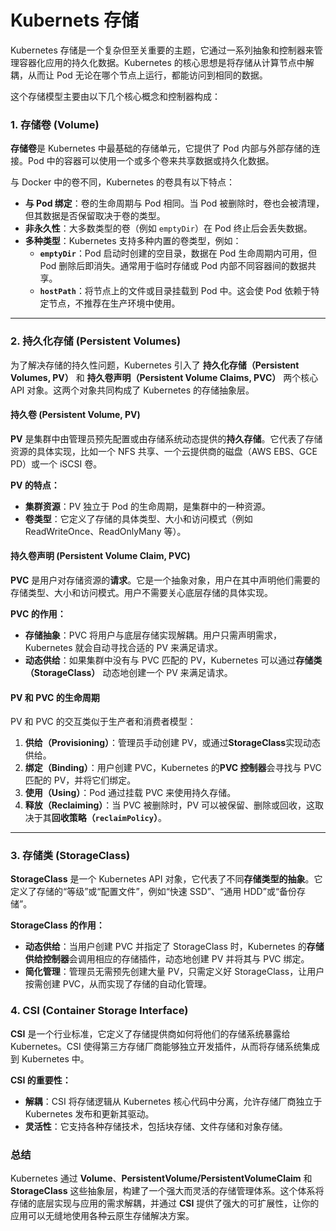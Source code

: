 # Kubernets 存储

Kubernetes 存储是一个复杂但至关重要的主题，它通过一系列抽象和控制器来管理容器化应用的持久化数据。Kubernetes 的核心思想是将存储从计算节点中解耦，从而让 Pod 无论在哪个节点上运行，都能访问到相同的数据。

这个存储模型主要由以下几个核心概念和控制器构成：

### 1. 存储卷 (Volume)

**存储卷**是 Kubernetes 中最基础的存储单元，它提供了 Pod 内部与外部存储的连接。Pod 中的容器可以使用一个或多个卷来共享数据或持久化数据。

与 Docker 中的卷不同，Kubernetes 的卷具有以下特点：

* **与 Pod 绑定**：卷的生命周期与 Pod 相同。当 Pod 被删除时，卷也会被清理，但其数据是否保留取决于卷的类型。
* **非永久性**：大多数类型的卷（例如 `emptyDir`）在 Pod 终止后会丢失数据。
* **多种类型**：Kubernetes 支持多种内置的卷类型，例如：
    * **`emptyDir`**：Pod 启动时创建的空目录，数据在 Pod 生命周期内可用，但 Pod 删除后即消失。通常用于临时存储或 Pod 内部不同容器间的数据共享。
    * **`hostPath`**：将节点上的文件或目录挂载到 Pod 中。这会使 Pod 依赖于特定节点，不推荐在生产环境中使用。

---

### 2. 持久化存储 (Persistent Volumes)

为了解决存储的持久性问题，Kubernetes 引入了 **持久化存储（Persistent Volumes, PV）** 和 **持久卷声明（Persistent Volume Claims, PVC）** 两个核心 API 对象。这两个对象共同构成了 Kubernetes 的存储抽象层。

#### 持久卷 (Persistent Volume, PV)

**PV** 是集群中由管理员预先配置或由存储系统动态提供的**持久存储**。它代表了存储资源的具体实现，比如一个 NFS 共享、一个云提供商的磁盘（AWS EBS、GCE PD）或一个 iSCSI 卷。

**PV 的特点：**
* **集群资源**：PV 独立于 Pod 的生命周期，是集群中的一种资源。
* **卷类型**：它定义了存储的具体类型、大小和访问模式（例如 ReadWriteOnce、ReadOnlyMany 等）。

#### 持久卷声明 (Persistent Volume Claim, PVC)

**PVC** 是用户对存储资源的**请求**。它是一个抽象对象，用户在其中声明他们需要的存储类型、大小和访问模式。用户不需要关心底层存储的具体实现。

**PVC 的作用：**
* **存储抽象**：PVC 将用户与底层存储实现解耦。用户只需声明需求，Kubernetes 就会自动寻找合适的 PV 来满足请求。
* **动态供给**：如果集群中没有与 PVC 匹配的 PV，Kubernetes 可以通过**存储类（StorageClass）** 动态地创建一个 PV 来满足请求。

#### PV 和 PVC 的生命周期

PV 和 PVC 的交互类似于生产者和消费者模型：

1.  **供给（Provisioning）**：管理员手动创建 PV，或通过**StorageClass**实现动态供给。
2.  **绑定（Binding）**：用户创建 PVC，Kubernetes 的**PVC 控制器**会寻找与 PVC 匹配的 PV，并将它们绑定。
3.  **使用（Using）**：Pod 通过挂载 PVC 来使用持久存储。
4.  **释放（Reclaiming）**：当 PVC 被删除时，PV 可以被保留、删除或回收，这取决于其**回收策略（`reclaimPolicy`）**。

---

### 3. 存储类 (StorageClass)

**StorageClass** 是一个 Kubernetes API 对象，它代表了不同**存储类型的抽象**。它定义了存储的“等级”或“配置文件”，例如“快速 SSD”、“通用 HDD”或“备份存储”。

**StorageClass 的作用：**
* **动态供给**：当用户创建 PVC 并指定了 StorageClass 时，Kubernetes 的**存储供给控制器**会调用相应的存储插件，动态地创建 PV 并将其与 PVC 绑定。
* **简化管理**：管理员无需预先创建大量 PV，只需定义好 StorageClass，让用户按需创建 PVC，从而实现了存储的自动化管理。

### 4. CSI (Container Storage Interface)

**CSI** 是一个行业标准，它定义了存储提供商如何将他们的存储系统暴露给 Kubernetes。CSI 使得第三方存储厂商能够独立开发插件，从而将存储系统集成到 Kubernetes 中。

**CSI 的重要性：**
* **解耦**：CSI 将存储逻辑从 Kubernetes 核心代码中分离，允许存储厂商独立于 Kubernetes 发布和更新其驱动。
* **灵活性**：它支持各种存储技术，包括块存储、文件存储和对象存储。

### 总结

Kubernetes 通过 **Volume**、**PersistentVolume/PersistentVolumeClaim** 和 **StorageClass** 这些抽象层，构建了一个强大而灵活的存储管理体系。这个体系将存储的底层实现与应用的需求解耦，并通过 **CSI** 提供了强大的可扩展性，让你的应用可以无缝地使用各种云原生存储解决方案。